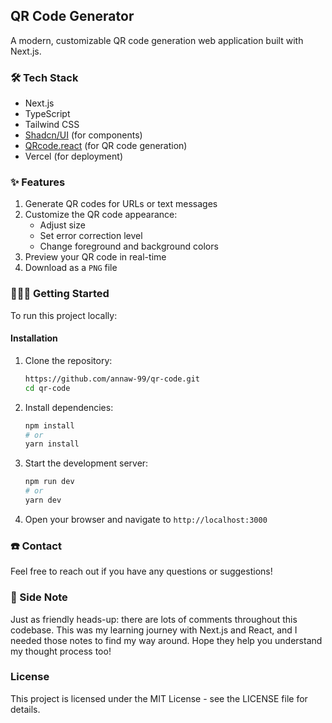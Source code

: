 ## QR Code Generator

A modern, customizable QR code generation web application built with Next.js.

### 🛠️ Tech Stack

- Next.js
- TypeScript
- Tailwind CSS
- [Shadcn/UI](https://ui.shadcn.com/) (for components)
- [QRcode.react](https://www.npmjs.com/package/qrcode.react) (for QR code generation)
- Vercel (for deployment)

### ✨ Features

1. Generate QR codes for URLs or text messages
2. Customize the QR code appearance:
   - Adjust size
   - Set error correction level
   - Change foreground and background colors
4. Preview your QR code in real-time
5. Download as a `PNG` file

### 👩🏻‍💻 Getting Started
To run this project locally:

#### Installation

1. Clone the repository:
   ```bash
   https://github.com/annaw-99/qr-code.git
   cd qr-code
   ```

2. Install dependencies:
   ```bash
   npm install
   # or
   yarn install
   ```

3. Start the development server:
   ```bash
   npm run dev
   # or
   yarn dev
   ```

4. Open your browser and navigate to `http://localhost:3000`

### ☎️ Contact
Feel free to reach out if you have any questions or suggestions!

### 📝 Side Note
Just as friendly heads-up: there are lots of comments throughout this codebase. This was my learning journey with Next.js and React, and I needed those notes to find my way around. Hope they help you understand my thought process too!

### License
This project is licensed under the MIT License - see the LICENSE file for details.
